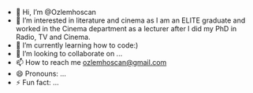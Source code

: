 - 👋 Hi, I’m @Ozlemhoscan
- 👀 I’m interested in literature and cinema as I am an ELITE graduate and worked in the Cinema department as a lecturer after I did my PhD in Radio, TV and Cinema. 
- 🌱 I’m currently learning how to code:)
- 💞️ I’m looking to collaborate on ...
- 📫 How to reach me ozlemhoscan@gmail.com
- 😄 Pronouns: ...
- ⚡ Fun fact: ...

<!---
Ozlemhoscan/Ozlemhoscan is a ✨ special ✨ repository because its `README.md` (this file) appears on your GitHub profile.
You can click the Preview link to take a look at your changes.
--->
